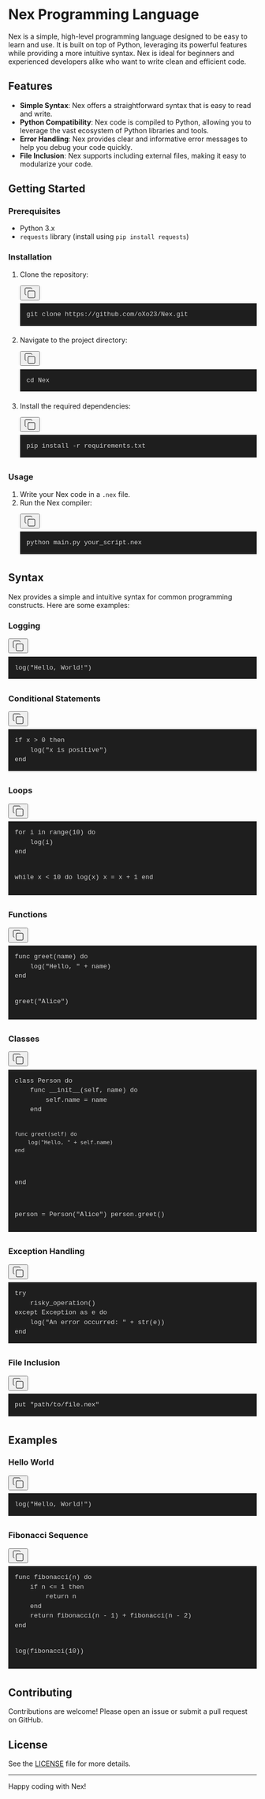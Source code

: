 <div class="prose prose-neutral flex max-w-none select-text flex-col items-start justify-start gap-1 overflow-x-visible text-wrap break-words font-normal text-secondary-900 dark:prose-invert prose-p:whitespace-break-spaces prose-code:m-0 prose-code:whitespace-break-spaces prose-pre:m-0 prose-pre:w-full prose-pre:bg-[#1e1e1e] prose-pre:p-0 prose-ol:pl-8 dark:prose-pre:bg-secondary-50 py-0.5"><h1>Nex Programming Language</h1>
<p>Nex is a simple, high-level programming language designed to be easy to learn and use. It is built on top of Python, leveraging its powerful features while providing a more intuitive syntax. Nex is ideal for beginners and experienced developers alike who want to write clean and efficient code.</p>
<h2>Features</h2>
<ul>
<li><strong>Simple Syntax</strong>: Nex offers a straightforward syntax that is easy to read and write.</li>
<li><strong>Python Compatibility</strong>: Nex code is compiled to Python, allowing you to leverage the vast ecosystem of Python libraries and tools.</li>
<li><strong>Error Handling</strong>: Nex provides clear and informative error messages to help you debug your code quickly.</li>
<li><strong>File Inclusion</strong>: Nex supports including external files, making it easy to modularize your code.</li>
</ul>
<h2>Getting Started</h2>
<h3>Prerequisites</h3>
<ul>
<li>Python 3.x</li>
<li><code class="" node="[object Object]">requests</code> library (install using <code class="" node="[object Object]">pip install requests</code>)</li>
</ul>
<h3>Installation</h3>
<ol>
<li>Clone the repository:
<pre><div class="relative rounded-md"><button class="disabled:pointer-auto inline-flex items-center justify-center whitespace-nowrap rounded-2 text-sm font-normal leading-5.5 transition-colors focus-visible:outline-none disabled:opacity-50 disabled:text-secondary-300 absolute right-2 top-1 h-7 w-7 rounded-full p-1.5 text-secondary-100 drop-shadow-lg hover:bg-secondary-50/15 hover:text-secondary-50 dark:text-secondary-800 dark:hover:bg-secondary-800/15 hover:dark:text-secondary-900" aria-label="Copy code to clipboard"><svg xmlns="http://www.w3.org/2000/svg" width="24" height="24" viewBox="0 0 24 24" fill="none" stroke="currentColor" stroke-width="1" stroke-linecap="round" stroke-linejoin="round" class="lucide lucide-copy"><rect width="14" height="14" x="8" y="8" rx="2" ry="2"></rect><path d="M4 16c-1.1 0-2-.9-2-2V4c0-1.1.9-2 2-2h10c1.1 0 2 .9 2 2"></path></svg></button><div node="[object Object]" class="rounded-md dark:!bg-secondary-50" style="color: rgb(212, 212, 212); font-size: 13px; text-shadow: none; font-family: Menlo, Monaco, Consolas, &quot;Andale Mono&quot;, &quot;Ubuntu Mono&quot;, &quot;Courier New&quot;, monospace; direction: ltr; text-align: left; white-space: pre; word-spacing: normal; word-break: normal; line-height: 1.5; tab-size: 4; hyphens: none; padding: 1em; margin: 0.5em 0px; overflow: auto; background: rgb(30, 30, 30);"><code class="language-sh" style="white-space: pre; color: rgb(212, 212, 212); font-size: 13px; text-shadow: none; font-family: Menlo, Monaco, Consolas, &quot;Andale Mono&quot;, &quot;Ubuntu Mono&quot;, &quot;Courier New&quot;, monospace; direction: ltr; text-align: left; word-spacing: normal; word-break: normal; line-height: 1.5; tab-size: 4; hyphens: none;"><span>git clone https://github.com/oXo23/Nex.git</span></code></div></div></pre>
</li>
<li>Navigate to the project directory:
<pre><div class="relative rounded-md"><button class="disabled:pointer-auto inline-flex items-center justify-center whitespace-nowrap rounded-2 text-sm font-normal leading-5.5 transition-colors focus-visible:outline-none disabled:opacity-50 disabled:text-secondary-300 absolute right-2 top-1 h-7 w-7 rounded-full p-1.5 text-secondary-100 drop-shadow-lg hover:bg-secondary-50/15 hover:text-secondary-50 dark:text-secondary-800 dark:hover:bg-secondary-800/15 hover:dark:text-secondary-900" aria-label="Copy code to clipboard"><svg xmlns="http://www.w3.org/2000/svg" width="24" height="24" viewBox="0 0 24 24" fill="none" stroke="currentColor" stroke-width="1" stroke-linecap="round" stroke-linejoin="round" class="lucide lucide-copy"><rect width="14" height="14" x="8" y="8" rx="2" ry="2"></rect><path d="M4 16c-1.1 0-2-.9-2-2V4c0-1.1.9-2 2-2h10c1.1 0 2 .9 2 2"></path></svg></button><div node="[object Object]" class="rounded-md dark:!bg-secondary-50" style="color: rgb(212, 212, 212); font-size: 13px; text-shadow: none; font-family: Menlo, Monaco, Consolas, &quot;Andale Mono&quot;, &quot;Ubuntu Mono&quot;, &quot;Courier New&quot;, monospace; direction: ltr; text-align: left; white-space: pre; word-spacing: normal; word-break: normal; line-height: 1.5; tab-size: 4; hyphens: none; padding: 1em; margin: 0.5em 0px; overflow: auto; background: rgb(30, 30, 30);"><code class="language-sh" style="white-space: pre; color: rgb(212, 212, 212); font-size: 13px; text-shadow: none; font-family: Menlo, Monaco, Consolas, &quot;Andale Mono&quot;, &quot;Ubuntu Mono&quot;, &quot;Courier New&quot;, monospace; direction: ltr; text-align: left; word-spacing: normal; word-break: normal; line-height: 1.5; tab-size: 4; hyphens: none;"><span>cd Nex</span></code></div></div></pre>
</li>
<li>Install the required dependencies:
<pre><div class="relative rounded-md"><button class="disabled:pointer-auto inline-flex items-center justify-center whitespace-nowrap rounded-2 text-sm font-normal leading-5.5 transition-colors focus-visible:outline-none disabled:opacity-50 disabled:text-secondary-300 absolute right-2 top-1 h-7 w-7 rounded-full p-1.5 text-secondary-100 drop-shadow-lg hover:bg-secondary-50/15 hover:text-secondary-50 dark:text-secondary-800 dark:hover:bg-secondary-800/15 hover:dark:text-secondary-900" aria-label="Copy code to clipboard"><svg xmlns="http://www.w3.org/2000/svg" width="24" height="24" viewBox="0 0 24 24" fill="none" stroke="currentColor" stroke-width="1" stroke-linecap="round" stroke-linejoin="round" class="lucide lucide-copy"><rect width="14" height="14" x="8" y="8" rx="2" ry="2"></rect><path d="M4 16c-1.1 0-2-.9-2-2V4c0-1.1.9-2 2-2h10c1.1 0 2 .9 2 2"></path></svg></button><div node="[object Object]" class="rounded-md dark:!bg-secondary-50" style="color: rgb(212, 212, 212); font-size: 13px; text-shadow: none; font-family: Menlo, Monaco, Consolas, &quot;Andale Mono&quot;, &quot;Ubuntu Mono&quot;, &quot;Courier New&quot;, monospace; direction: ltr; text-align: left; white-space: pre; word-spacing: normal; word-break: normal; line-height: 1.5; tab-size: 4; hyphens: none; padding: 1em; margin: 0.5em 0px; overflow: auto; background: rgb(30, 30, 30);"><code class="language-sh" style="white-space: pre; color: rgb(212, 212, 212); font-size: 13px; text-shadow: none; font-family: Menlo, Monaco, Consolas, &quot;Andale Mono&quot;, &quot;Ubuntu Mono&quot;, &quot;Courier New&quot;, monospace; direction: ltr; text-align: left; word-spacing: normal; word-break: normal; line-height: 1.5; tab-size: 4; hyphens: none;"><span>pip install -r requirements.txt</span></code></div></div></pre>
</li>
</ol>
<h3>Usage</h3>
<ol>
<li>Write your Nex code in a <code class="" node="[object Object]">.nex</code> file.</li>
<li>Run the Nex compiler:
<pre><div class="relative rounded-md"><button class="disabled:pointer-auto inline-flex items-center justify-center whitespace-nowrap rounded-2 text-sm font-normal leading-5.5 transition-colors focus-visible:outline-none disabled:opacity-50 disabled:text-secondary-300 absolute right-2 top-1 h-7 w-7 rounded-full p-1.5 text-secondary-100 drop-shadow-lg hover:bg-secondary-50/15 hover:text-secondary-50 dark:text-secondary-800 dark:hover:bg-secondary-800/15 hover:dark:text-secondary-900" aria-label="Copy code to clipboard"><svg xmlns="http://www.w3.org/2000/svg" width="24" height="24" viewBox="0 0 24 24" fill="none" stroke="currentColor" stroke-width="1" stroke-linecap="round" stroke-linejoin="round" class="lucide lucide-copy"><rect width="14" height="14" x="8" y="8" rx="2" ry="2"></rect><path d="M4 16c-1.1 0-2-.9-2-2V4c0-1.1.9-2 2-2h10c1.1 0 2 .9 2 2"></path></svg></button><div node="[object Object]" class="rounded-md dark:!bg-secondary-50" style="color: rgb(212, 212, 212); font-size: 13px; text-shadow: none; font-family: Menlo, Monaco, Consolas, &quot;Andale Mono&quot;, &quot;Ubuntu Mono&quot;, &quot;Courier New&quot;, monospace; direction: ltr; text-align: left; white-space: pre; word-spacing: normal; word-break: normal; line-height: 1.5; tab-size: 4; hyphens: none; padding: 1em; margin: 0.5em 0px; overflow: auto; background: rgb(30, 30, 30);"><code class="language-sh" style="white-space: pre; color: rgb(212, 212, 212); font-size: 13px; text-shadow: none; font-family: Menlo, Monaco, Consolas, &quot;Andale Mono&quot;, &quot;Ubuntu Mono&quot;, &quot;Courier New&quot;, monospace; direction: ltr; text-align: left; word-spacing: normal; word-break: normal; line-height: 1.5; tab-size: 4; hyphens: none;"><span>python main.py your_script.nex</span></code></div></div></pre>
</li>
</ol>
<h2>Syntax</h2>
<p>Nex provides a simple and intuitive syntax for common programming constructs. Here are some examples:</p>
<h3>Logging</h3>
<pre><div class="relative rounded-md"><button class="disabled:pointer-auto inline-flex items-center justify-center whitespace-nowrap rounded-2 text-sm font-normal leading-5.5 transition-colors focus-visible:outline-none disabled:opacity-50 disabled:text-secondary-300 absolute right-2 top-1 h-7 w-7 rounded-full p-1.5 text-secondary-100 drop-shadow-lg hover:bg-secondary-50/15 hover:text-secondary-50 dark:text-secondary-800 dark:hover:bg-secondary-800/15 hover:dark:text-secondary-900" aria-label="Copy code to clipboard"><svg xmlns="http://www.w3.org/2000/svg" width="24" height="24" viewBox="0 0 24 24" fill="none" stroke="currentColor" stroke-width="1" stroke-linecap="round" stroke-linejoin="round" class="lucide lucide-copy"><rect width="14" height="14" x="8" y="8" rx="2" ry="2"></rect><path d="M4 16c-1.1 0-2-.9-2-2V4c0-1.1.9-2 2-2h10c1.1 0 2 .9 2 2"></path></svg></button><div node="[object Object]" class="rounded-md dark:!bg-secondary-50" style="color: rgb(212, 212, 212); font-size: 13px; text-shadow: none; font-family: Menlo, Monaco, Consolas, &quot;Andale Mono&quot;, &quot;Ubuntu Mono&quot;, &quot;Courier New&quot;, monospace; direction: ltr; text-align: left; white-space: pre; word-spacing: normal; word-break: normal; line-height: 1.5; tab-size: 4; hyphens: none; padding: 1em; margin: 0.5em 0px; overflow: auto; background: rgb(30, 30, 30);"><code class="language-nex" style="white-space: pre; color: rgb(212, 212, 212); font-size: 13px; text-shadow: none; font-family: Menlo, Monaco, Consolas, &quot;Andale Mono&quot;, &quot;Ubuntu Mono&quot;, &quot;Courier New&quot;, monospace; direction: ltr; text-align: left; word-spacing: normal; word-break: normal; line-height: 1.5; tab-size: 4; hyphens: none;"><span>log("Hello, World!")</span></code></div></div></pre>
<h3>Conditional Statements</h3>
<pre><div class="relative rounded-md"><button class="disabled:pointer-auto inline-flex items-center justify-center whitespace-nowrap rounded-2 text-sm font-normal leading-5.5 transition-colors focus-visible:outline-none disabled:opacity-50 disabled:text-secondary-300 absolute right-2 top-1 h-7 w-7 rounded-full p-1.5 text-secondary-100 drop-shadow-lg hover:bg-secondary-50/15 hover:text-secondary-50 dark:text-secondary-800 dark:hover:bg-secondary-800/15 hover:dark:text-secondary-900" aria-label="Copy code to clipboard"><svg xmlns="http://www.w3.org/2000/svg" width="24" height="24" viewBox="0 0 24 24" fill="none" stroke="currentColor" stroke-width="1" stroke-linecap="round" stroke-linejoin="round" class="lucide lucide-copy"><rect width="14" height="14" x="8" y="8" rx="2" ry="2"></rect><path d="M4 16c-1.1 0-2-.9-2-2V4c0-1.1.9-2 2-2h10c1.1 0 2 .9 2 2"></path></svg></button><div node="[object Object]" class="rounded-md dark:!bg-secondary-50" style="color: rgb(212, 212, 212); font-size: 13px; text-shadow: none; font-family: Menlo, Monaco, Consolas, &quot;Andale Mono&quot;, &quot;Ubuntu Mono&quot;, &quot;Courier New&quot;, monospace; direction: ltr; text-align: left; white-space: pre; word-spacing: normal; word-break: normal; line-height: 1.5; tab-size: 4; hyphens: none; padding: 1em; margin: 0.5em 0px; overflow: auto; background: rgb(30, 30, 30);"><code class="language-nex" style="white-space: pre; color: rgb(212, 212, 212); font-size: 13px; text-shadow: none; font-family: Menlo, Monaco, Consolas, &quot;Andale Mono&quot;, &quot;Ubuntu Mono&quot;, &quot;Courier New&quot;, monospace; direction: ltr; text-align: left; word-spacing: normal; word-break: normal; line-height: 1.5; tab-size: 4; hyphens: none;"><span>if x &gt; 0 then
</span>    log("x is positive")
end</code></div></div></pre>
<h3>Loops</h3>
<pre><div class="relative rounded-md"><button class="disabled:pointer-auto inline-flex items-center justify-center whitespace-nowrap rounded-2 text-sm font-normal leading-5.5 transition-colors focus-visible:outline-none disabled:opacity-50 disabled:text-secondary-300 absolute right-2 top-1 h-7 w-7 rounded-full p-1.5 text-secondary-100 drop-shadow-lg hover:bg-secondary-50/15 hover:text-secondary-50 dark:text-secondary-800 dark:hover:bg-secondary-800/15 hover:dark:text-secondary-900" aria-label="Copy code to clipboard"><svg xmlns="http://www.w3.org/2000/svg" width="24" height="24" viewBox="0 0 24 24" fill="none" stroke="currentColor" stroke-width="1" stroke-linecap="round" stroke-linejoin="round" class="lucide lucide-copy"><rect width="14" height="14" x="8" y="8" rx="2" ry="2"></rect><path d="M4 16c-1.1 0-2-.9-2-2V4c0-1.1.9-2 2-2h10c1.1 0 2 .9 2 2"></path></svg></button><div node="[object Object]" class="rounded-md dark:!bg-secondary-50" style="color: rgb(212, 212, 212); font-size: 13px; text-shadow: none; font-family: Menlo, Monaco, Consolas, &quot;Andale Mono&quot;, &quot;Ubuntu Mono&quot;, &quot;Courier New&quot;, monospace; direction: ltr; text-align: left; white-space: pre; word-spacing: normal; word-break: normal; line-height: 1.5; tab-size: 4; hyphens: none; padding: 1em; margin: 0.5em 0px; overflow: auto; background: rgb(30, 30, 30);"><code class="language-nex" style="white-space: pre; color: rgb(212, 212, 212); font-size: 13px; text-shadow: none; font-family: Menlo, Monaco, Consolas, &quot;Andale Mono&quot;, &quot;Ubuntu Mono&quot;, &quot;Courier New&quot;, monospace; direction: ltr; text-align: left; word-spacing: normal; word-break: normal; line-height: 1.5; tab-size: 4; hyphens: none;"><span>for i in range(10) do
</span>    log(i)
end

while x &lt; 10 do
    log(x)
    x = x + 1
end</code></div></div></pre>
<h3>Functions</h3>
<pre><div class="relative rounded-md"><button class="disabled:pointer-auto inline-flex items-center justify-center whitespace-nowrap rounded-2 text-sm font-normal leading-5.5 transition-colors focus-visible:outline-none disabled:opacity-50 disabled:text-secondary-300 absolute right-2 top-1 h-7 w-7 rounded-full p-1.5 text-secondary-100 drop-shadow-lg hover:bg-secondary-50/15 hover:text-secondary-50 dark:text-secondary-800 dark:hover:bg-secondary-800/15 hover:dark:text-secondary-900" aria-label="Copy code to clipboard"><svg xmlns="http://www.w3.org/2000/svg" width="24" height="24" viewBox="0 0 24 24" fill="none" stroke="currentColor" stroke-width="1" stroke-linecap="round" stroke-linejoin="round" class="lucide lucide-copy"><rect width="14" height="14" x="8" y="8" rx="2" ry="2"></rect><path d="M4 16c-1.1 0-2-.9-2-2V4c0-1.1.9-2 2-2h10c1.1 0 2 .9 2 2"></path></svg></button><div node="[object Object]" class="rounded-md dark:!bg-secondary-50" style="color: rgb(212, 212, 212); font-size: 13px; text-shadow: none; font-family: Menlo, Monaco, Consolas, &quot;Andale Mono&quot;, &quot;Ubuntu Mono&quot;, &quot;Courier New&quot;, monospace; direction: ltr; text-align: left; white-space: pre; word-spacing: normal; word-break: normal; line-height: 1.5; tab-size: 4; hyphens: none; padding: 1em; margin: 0.5em 0px; overflow: auto; background: rgb(30, 30, 30);"><code class="language-nex" style="white-space: pre; color: rgb(212, 212, 212); font-size: 13px; text-shadow: none; font-family: Menlo, Monaco, Consolas, &quot;Andale Mono&quot;, &quot;Ubuntu Mono&quot;, &quot;Courier New&quot;, monospace; direction: ltr; text-align: left; word-spacing: normal; word-break: normal; line-height: 1.5; tab-size: 4; hyphens: none;"><span>func greet(name) do
</span>    log("Hello, " + name)
end

greet("Alice")</code></div></div></pre>
<h3>Classes</h3>
<pre><div class="relative rounded-md"><button class="disabled:pointer-auto inline-flex items-center justify-center whitespace-nowrap rounded-2 text-sm font-normal leading-5.5 transition-colors focus-visible:outline-none disabled:opacity-50 disabled:text-secondary-300 absolute right-2 top-1 h-7 w-7 rounded-full p-1.5 text-secondary-100 drop-shadow-lg hover:bg-secondary-50/15 hover:text-secondary-50 dark:text-secondary-800 dark:hover:bg-secondary-800/15 hover:dark:text-secondary-900" aria-label="Copy code to clipboard"><svg xmlns="http://www.w3.org/2000/svg" width="24" height="24" viewBox="0 0 24 24" fill="none" stroke="currentColor" stroke-width="1" stroke-linecap="round" stroke-linejoin="round" class="lucide lucide-copy"><rect width="14" height="14" x="8" y="8" rx="2" ry="2"></rect><path d="M4 16c-1.1 0-2-.9-2-2V4c0-1.1.9-2 2-2h10c1.1 0 2 .9 2 2"></path></svg></button><div node="[object Object]" class="rounded-md dark:!bg-secondary-50" style="color: rgb(212, 212, 212); font-size: 13px; text-shadow: none; font-family: Menlo, Monaco, Consolas, &quot;Andale Mono&quot;, &quot;Ubuntu Mono&quot;, &quot;Courier New&quot;, monospace; direction: ltr; text-align: left; white-space: pre; word-spacing: normal; word-break: normal; line-height: 1.5; tab-size: 4; hyphens: none; padding: 1em; margin: 0.5em 0px; overflow: auto; background: rgb(30, 30, 30);"><code class="language-nex" style="white-space: pre; color: rgb(212, 212, 212); font-size: 13px; text-shadow: none; font-family: Menlo, Monaco, Consolas, &quot;Andale Mono&quot;, &quot;Ubuntu Mono&quot;, &quot;Courier New&quot;, monospace; direction: ltr; text-align: left; word-spacing: normal; word-break: normal; line-height: 1.5; tab-size: 4; hyphens: none;"><span>class Person do
</span>    func __init__(self, name) do
        self.name = name
    end

    func greet(self) do
        log("Hello, " + self.name)
    end
end

person = Person("Alice")
person.greet()</code></div></div></pre>
<h3>Exception Handling</h3>
<pre><div class="relative rounded-md"><button class="disabled:pointer-auto inline-flex items-center justify-center whitespace-nowrap rounded-2 text-sm font-normal leading-5.5 transition-colors focus-visible:outline-none disabled:opacity-50 disabled:text-secondary-300 absolute right-2 top-1 h-7 w-7 rounded-full p-1.5 text-secondary-100 drop-shadow-lg hover:bg-secondary-50/15 hover:text-secondary-50 dark:text-secondary-800 dark:hover:bg-secondary-800/15 hover:dark:text-secondary-900" aria-label="Copy code to clipboard"><svg xmlns="http://www.w3.org/2000/svg" width="24" height="24" viewBox="0 0 24 24" fill="none" stroke="currentColor" stroke-width="1" stroke-linecap="round" stroke-linejoin="round" class="lucide lucide-copy"><rect width="14" height="14" x="8" y="8" rx="2" ry="2"></rect><path d="M4 16c-1.1 0-2-.9-2-2V4c0-1.1.9-2 2-2h10c1.1 0 2 .9 2 2"></path></svg></button><div node="[object Object]" class="rounded-md dark:!bg-secondary-50" style="color: rgb(212, 212, 212); font-size: 13px; text-shadow: none; font-family: Menlo, Monaco, Consolas, &quot;Andale Mono&quot;, &quot;Ubuntu Mono&quot;, &quot;Courier New&quot;, monospace; direction: ltr; text-align: left; white-space: pre; word-spacing: normal; word-break: normal; line-height: 1.5; tab-size: 4; hyphens: none; padding: 1em; margin: 0.5em 0px; overflow: auto; background: rgb(30, 30, 30);"><code class="language-nex" style="white-space: pre; color: rgb(212, 212, 212); font-size: 13px; text-shadow: none; font-family: Menlo, Monaco, Consolas, &quot;Andale Mono&quot;, &quot;Ubuntu Mono&quot;, &quot;Courier New&quot;, monospace; direction: ltr; text-align: left; word-spacing: normal; word-break: normal; line-height: 1.5; tab-size: 4; hyphens: none;"><span>try
</span>    risky_operation()
except Exception as e do
    log("An error occurred: " + str(e))
end</code></div></div></pre>
<h3>File Inclusion</h3>
<pre><div class="relative rounded-md"><button class="disabled:pointer-auto inline-flex items-center justify-center whitespace-nowrap rounded-2 text-sm font-normal leading-5.5 transition-colors focus-visible:outline-none disabled:opacity-50 disabled:text-secondary-300 absolute right-2 top-1 h-7 w-7 rounded-full p-1.5 text-secondary-100 drop-shadow-lg hover:bg-secondary-50/15 hover:text-secondary-50 dark:text-secondary-800 dark:hover:bg-secondary-800/15 hover:dark:text-secondary-900" aria-label="Copy code to clipboard"><svg xmlns="http://www.w3.org/2000/svg" width="24" height="24" viewBox="0 0 24 24" fill="none" stroke="currentColor" stroke-width="1" stroke-linecap="round" stroke-linejoin="round" class="lucide lucide-copy"><rect width="14" height="14" x="8" y="8" rx="2" ry="2"></rect><path d="M4 16c-1.1 0-2-.9-2-2V4c0-1.1.9-2 2-2h10c1.1 0 2 .9 2 2"></path></svg></button><div node="[object Object]" class="rounded-md dark:!bg-secondary-50" style="color: rgb(212, 212, 212); font-size: 13px; text-shadow: none; font-family: Menlo, Monaco, Consolas, &quot;Andale Mono&quot;, &quot;Ubuntu Mono&quot;, &quot;Courier New&quot;, monospace; direction: ltr; text-align: left; white-space: pre; word-spacing: normal; word-break: normal; line-height: 1.5; tab-size: 4; hyphens: none; padding: 1em; margin: 0.5em 0px; overflow: auto; background: rgb(30, 30, 30);"><code class="language-nex" style="white-space: pre; color: rgb(212, 212, 212); font-size: 13px; text-shadow: none; font-family: Menlo, Monaco, Consolas, &quot;Andale Mono&quot;, &quot;Ubuntu Mono&quot;, &quot;Courier New&quot;, monospace; direction: ltr; text-align: left; word-spacing: normal; word-break: normal; line-height: 1.5; tab-size: 4; hyphens: none;"><span>put "path/to/file.nex"</span></code></div></div></pre>
<h2>Examples</h2>
<h3>Hello World</h3>
<pre><div class="relative rounded-md"><button class="disabled:pointer-auto inline-flex items-center justify-center whitespace-nowrap rounded-2 text-sm font-normal leading-5.5 transition-colors focus-visible:outline-none disabled:opacity-50 disabled:text-secondary-300 absolute right-2 top-1 h-7 w-7 rounded-full p-1.5 text-secondary-100 drop-shadow-lg hover:bg-secondary-50/15 hover:text-secondary-50 dark:text-secondary-800 dark:hover:bg-secondary-800/15 hover:dark:text-secondary-900" aria-label="Copy code to clipboard"><svg xmlns="http://www.w3.org/2000/svg" width="24" height="24" viewBox="0 0 24 24" fill="none" stroke="currentColor" stroke-width="1" stroke-linecap="round" stroke-linejoin="round" class="lucide lucide-copy"><rect width="14" height="14" x="8" y="8" rx="2" ry="2"></rect><path d="M4 16c-1.1 0-2-.9-2-2V4c0-1.1.9-2 2-2h10c1.1 0 2 .9 2 2"></path></svg></button><div node="[object Object]" class="rounded-md dark:!bg-secondary-50" style="color: rgb(212, 212, 212); font-size: 13px; text-shadow: none; font-family: Menlo, Monaco, Consolas, &quot;Andale Mono&quot;, &quot;Ubuntu Mono&quot;, &quot;Courier New&quot;, monospace; direction: ltr; text-align: left; white-space: pre; word-spacing: normal; word-break: normal; line-height: 1.5; tab-size: 4; hyphens: none; padding: 1em; margin: 0.5em 0px; overflow: auto; background: rgb(30, 30, 30);"><code class="language-nex" style="white-space: pre; color: rgb(212, 212, 212); font-size: 13px; text-shadow: none; font-family: Menlo, Monaco, Consolas, &quot;Andale Mono&quot;, &quot;Ubuntu Mono&quot;, &quot;Courier New&quot;, monospace; direction: ltr; text-align: left; word-spacing: normal; word-break: normal; line-height: 1.5; tab-size: 4; hyphens: none;"><span>log("Hello, World!")</span></code></div></div></pre>
<h3>Fibonacci Sequence</h3>
<pre><div class="relative rounded-md"><button class="disabled:pointer-auto inline-flex items-center justify-center whitespace-nowrap rounded-2 text-sm font-normal leading-5.5 transition-colors focus-visible:outline-none disabled:opacity-50 disabled:text-secondary-300 absolute right-2 top-1 h-7 w-7 rounded-full p-1.5 text-secondary-100 drop-shadow-lg hover:bg-secondary-50/15 hover:text-secondary-50 dark:text-secondary-800 dark:hover:bg-secondary-800/15 hover:dark:text-secondary-900" aria-label="Copy code to clipboard"><svg xmlns="http://www.w3.org/2000/svg" width="24" height="24" viewBox="0 0 24 24" fill="none" stroke="currentColor" stroke-width="1" stroke-linecap="round" stroke-linejoin="round" class="lucide lucide-copy"><rect width="14" height="14" x="8" y="8" rx="2" ry="2"></rect><path d="M4 16c-1.1 0-2-.9-2-2V4c0-1.1.9-2 2-2h10c1.1 0 2 .9 2 2"></path></svg></button><div node="[object Object]" class="rounded-md dark:!bg-secondary-50" style="color: rgb(212, 212, 212); font-size: 13px; text-shadow: none; font-family: Menlo, Monaco, Consolas, &quot;Andale Mono&quot;, &quot;Ubuntu Mono&quot;, &quot;Courier New&quot;, monospace; direction: ltr; text-align: left; white-space: pre; word-spacing: normal; word-break: normal; line-height: 1.5; tab-size: 4; hyphens: none; padding: 1em; margin: 0.5em 0px; overflow: auto; background: rgb(30, 30, 30);"><code class="language-nex" style="white-space: pre; color: rgb(212, 212, 212); font-size: 13px; text-shadow: none; font-family: Menlo, Monaco, Consolas, &quot;Andale Mono&quot;, &quot;Ubuntu Mono&quot;, &quot;Courier New&quot;, monospace; direction: ltr; text-align: left; word-spacing: normal; word-break: normal; line-height: 1.5; tab-size: 4; hyphens: none;"><span>func fibonacci(n) do
</span>    if n &lt;= 1 then
        return n
    end
    return fibonacci(n - 1) + fibonacci(n - 2)
end

log(fibonacci(10))</code></div></div></pre>
<h2>Contributing</h2>
<p>Contributions are welcome! Please open an issue or submit a pull request on GitHub.</p>
<h2>License</h2>
<p>See the <a href="LICENSE">LICENSE</a> file for more details.</p>
<hr>
<p>Happy coding with Nex!</p></div>

